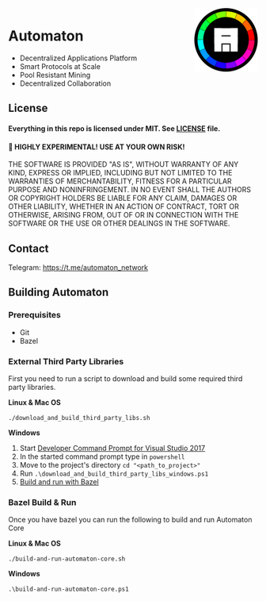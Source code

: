 <img align="right" title="Automaton Logo" width="128" height="128" src="media/automaton-avatar-64x64.svg">

# Automaton

* Decentralized Applications Platform
* Smart Protocols at Scale
* Pool Resistant Mining
* Decentralized Collaboration

## License

#### Everything in this repo is licensed under MIT. See [LICENSE](LICENSE) file.

#### 🚨  HIGHLY EXPERIMENTAL! USE AT YOUR OWN RISK!

THE SOFTWARE IS PROVIDED "AS IS", WITHOUT WARRANTY OF ANY KIND, EXPRESS OR
IMPLIED, INCLUDING BUT NOT LIMITED TO THE WARRANTIES OF MERCHANTABILITY,
FITNESS FOR A PARTICULAR PURPOSE AND NONINFRINGEMENT. IN NO EVENT SHALL THE
AUTHORS OR COPYRIGHT HOLDERS BE LIABLE FOR ANY CLAIM, DAMAGES OR OTHER
LIABILITY, WHETHER IN AN ACTION OF CONTRACT, TORT OR OTHERWISE, ARISING FROM,
OUT OF OR IN CONNECTION WITH THE SOFTWARE OR THE USE OR OTHER DEALINGS IN
THE SOFTWARE.

## Contact

Telegram: https://t.me/automaton_network

## Building Automaton

### Prerequisites

* Git
* Bazel

### External Third Party Libraries

First you need to run a script to download and build some required third party libraries.

**Linux & Mac OS**

```
./download_and_build_third_party_libs.sh
```

**Windows**

1. Start [Developer Command Prompt for Visual Studio 2017](https://docs.microsoft.com/en-us/dotnet/framework/tools/developer-command-prompt-for-vs)
2. In the started command prompt type in ``powershell``
3. Move to the project's directory ``cd "<path_to_project>"``
4. Run ``.\download_and_build_third_party_libs_windows.ps1``
6. [Build and run with Bazel](#Bazel-Build-&-Run)

### Bazel Build & Run

Once you have bazel you can run the following to build and run Automaton Core

**Linux & Mac OS**
```
./build-and-run-automaton-core.sh
```
**Windows**
```
.\build-and-run-automaton-core.ps1
```
